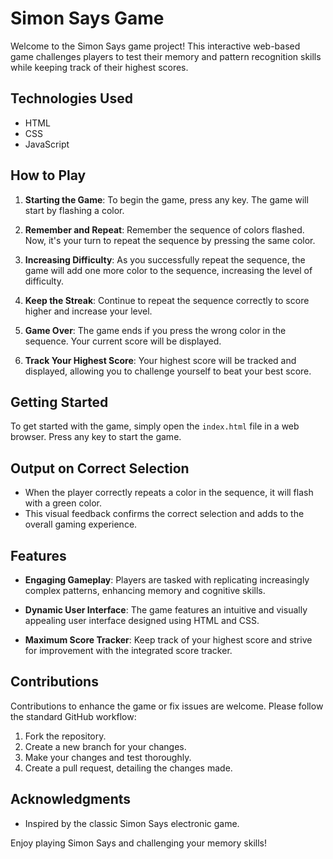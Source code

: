 # Simon Says Game

Welcome to the Simon Says game project! This interactive web-based game challenges players to test their memory and pattern recognition skills while keeping track of their highest scores.

## Technologies Used

- HTML
- CSS
- JavaScript

## How to Play

1. **Starting the Game**: To begin the game, press any key. The game will start by flashing a color.

2. **Remember and Repeat**: Remember the sequence of colors flashed. Now, it's your turn to repeat the sequence by pressing the same color.

3. **Increasing Difficulty**: As you successfully repeat the sequence, the game will add one more color to the sequence, increasing the level of difficulty.

4. **Keep the Streak**: Continue to repeat the sequence correctly to score higher and increase your level.

5. **Game Over**: The game ends if you press the wrong color in the sequence. Your current score will be displayed.

6. **Track Your Highest Score**: Your highest score will be tracked and displayed, allowing you to challenge yourself to beat your best score.

## Getting Started

To get started with the game, simply open the `index.html` file in a web browser. Press any key to start the game.

## Output on Correct Selection

- When the player correctly repeats a color in the sequence, it will flash with a green color.
- This visual feedback confirms the correct selection and adds to the overall gaming experience.

## Features

- **Engaging Gameplay**: Players are tasked with replicating increasingly complex patterns, enhancing memory and cognitive skills.

- **Dynamic User Interface**: The game features an intuitive and visually appealing user interface designed using HTML and CSS.

- **Maximum Score Tracker**: Keep track of your highest score and strive for improvement with the integrated score tracker.

## Contributions

Contributions to enhance the game or fix issues are welcome. Please follow the standard GitHub workflow:

1. Fork the repository.
2. Create a new branch for your changes.
3. Make your changes and test thoroughly.
4. Create a pull request, detailing the changes made.


## Acknowledgments

- Inspired by the classic Simon Says electronic game.

Enjoy playing Simon Says and challenging your memory skills!
